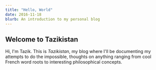 ```yaml
---
title: "Hello, World"
date: 2016-11-18
blurb: An introduction to my personal blog
---
```


## Welcome to Tazikistan

Hi, I'm Tazik. This is *Tazikistan*, my blog where I'll be documenting my attempts to do the impossible, thoughts on anything ranging from cool French word roots to interesting philosophical concepts.

